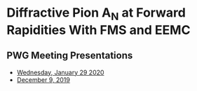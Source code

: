 Diffractive Pion A<sub>N</sub> at Forward Rapidities With FMS and EEMC
===================================================================

## PWG Meeting Presentations

- [Wednesday, January 29 2020](https://drupal.star.bnl.gov/STAR/system/files/FmsRp_Corr_Rp_Stream_0.pdf)
- [December 9, 2019](https://drupal.star.bnl.gov/STAR/system/files/userfiles/6445/FmsRp_EEmcRp_Corr_PWG_12092019.pdf)
